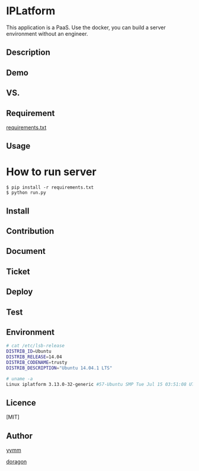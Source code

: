 IPLatform
====

This application is a PaaS. Use the docker, you can build a server environment without an engineer. 

## Description

## Demo

## VS. 

## Requirement

[requirements.txt](https://github.com/lazy-night/iplatform/blob/master/requirements.txt)

## Usage

# How to run server

    $ pip install -r requirements.txt
    $ python run.py

## Install

## Contribution

## Document

## Ticket

## Deploy

## Test

## Environment
```sh
# cat /etc/lsb-release
DISTRIB_ID=Ubuntu
DISTRIB_RELEASE=14.04
DISTRIB_CODENAME=trusty
DISTRIB_DESCRIPTION="Ubuntu 14.04.1 LTS"
```

```sh
# uname -a
Linux iplatform 3.13.0-32-generic #57-Ubuntu SMP Tue Jul 15 03:51:08 UTC 2014 x86_64 x86_64 x86_64 GNU/Linux
```

## Licence

[MIT]

## Author

[yymm](https://github.com/yymm)

[doragon](https://github.com/doragon)

